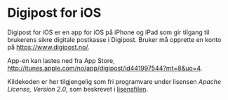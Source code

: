 Digipost for iOS
================

Digipost for iOS er en app for iOS på iPhone og iPad som gir tilgang til brukerens sikre digitale postkasse i Digipost. Bruker må opprette en konto på https://www.digipost.no/.

App-en kan lastes ned fra App Store, http://itunes.apple.com/no/app/digipost/id441997544?mt=8&uo=4.

Kildekoden er her tilgjengelig som fri programvare under lisensen *Apache License, Version 2.0*, som beskrevet i [lisensfilen](https://github.com/digipost/ios/blob/master/LICENSE "LICENSE").
